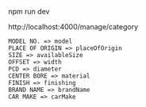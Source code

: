 npm run dev

http://localhost:4000/manage/category

    MODEL NO. => model
    PLACE OF ORIGIN => placeOfOrigin
    SIZE => availableSize
    OFFSET => width
    PCD => diameter
    CENTER BORE => material
    FINISH => finishing
    BRAND NAME => brandName
    CAR MAKE => carMake